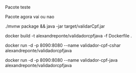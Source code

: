 Pacote
teste

Pacote agora vai ou nao

./mvnw package && java -jar target/validarCpf.jar

docker build -t alexandreponte/validadorcpfjava -f Dockerfile .

docker run -d -p 8090:8080 --name validador-cpf-cshar alexandreponte/validadorcpfjava

docker run -d -p 8090:8080 --name validador-cpf-java alexandreponte/validadorcpfjava
